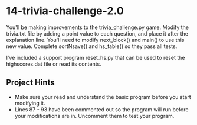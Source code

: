 # 14-trivia-challenge-2.0

You'll be making improvements to the trivia\_challenge.py game. Modify the trivia.txt file by adding a point value to each question, and place it after the explanation line. You'll need to modify next\_block() and main() to use this new value. Complete sortNsave() and hs\_table() so they pass all tests.

I've included a support program reset\_hs.py that can be used to reset the highscores.dat file or read its contents.

## Project Hints
* Make sure your read and understand the basic program before you start modifying it.
* Lines 87 - 93 have been commented out so the program will run before your modifications are in. Uncomment them to test your program.
